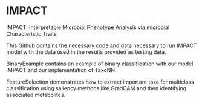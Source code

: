 # IMPACT
 IMPACT: Interpretable Microbial Phenotype Analysis via microbial Characteristic Traits 
 
 This Github contains the necessary code and data necessary to run IMPACT model with the data used in the results provided as testing data.

 BinaryExample contains an example of binary classification with our model IMPACT and our implementation of TaxoNN.

 FeatureSelection demonstrates how to extract important taxa for multiclass classification using saliency methods like GradCAM and then identifying associated metabolites.

